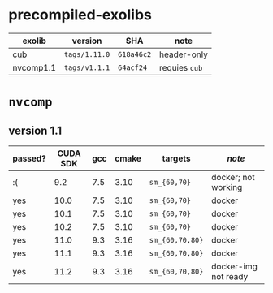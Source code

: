 # precompiled-exolibs


| exolib    | version       | SHA        | note          |
| --------- | ------------- | ---------- | ------------- |
| cub       | `tags/1.11.0` | `618a46c2` | header-only   |
| nvcomp1.1 | `tags/v1.1.1` | `64acf24`  | requies `cub` |


# `nvcomp`
## version 1.1

| passed? | CUDA SDK | gcc | cmake | targets         | _note_               |
| ------- | -------- | --- | ----- | --------------- | -------------------- |
| :(      | 9.2      | 7.5 | 3.10  | `sm_{60,70}`    | docker; not working  |
| yes     | 10.0     | 7.5 | 3.10  | `sm_{60,70}`    | docker               |
| yes     | 10.1     | 7.5 | 3.10  | `sm_{60,70}`    | docker               |
| yes     | 10.2     | 7.5 | 3.10  | `sm_{60,70}`    | docker               |
| yes     | 11.0     | 9.3 | 3.16  | `sm_{60,70,80}` | docker               |
| yes     | 11.1     | 9.3 | 3.16  | `sm_{60,70,80}` | docker               |
| yes     | 11.2     | 9.3 | 3.16  | `sm_{60,70,80}` | docker-img not ready |
